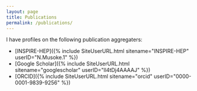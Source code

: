 ```yaml
---
layout: page
title: Publications
permalink: /publications/
---
```


I have profiles on the following publication aggregaters:  

* [INSPIRE-HEP]({% include SiteUserURL.html sitename="INSPIRE-HEP" userID="N.Musoke.1" %}) 
* [Google Scholar]({% include SiteUserURL.html sitename="googlescholar" userID="ll4tDj4AAAAJ" %}) 
* [ORCID]({% include SiteUserURL.html sitename="orcid" userID="0000-0001-9839-9256" %}) 

